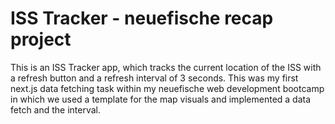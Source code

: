 # ISS Tracker - neuefische recap project

This is an ISS Tracker app, which tracks the current location of the ISS with a refresh button and a refresh interval of 3 seconds. This was my first next.js data fetching task within my neuefische web development bootcamp in which we used a template for the map visuals and implemented a data fetch and the interval.
